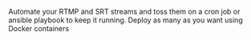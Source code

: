 Automate your RTMP and SRT streams and toss them on a cron job or ansible playbook to keep it running. Deploy as many as you want using Docker containers
